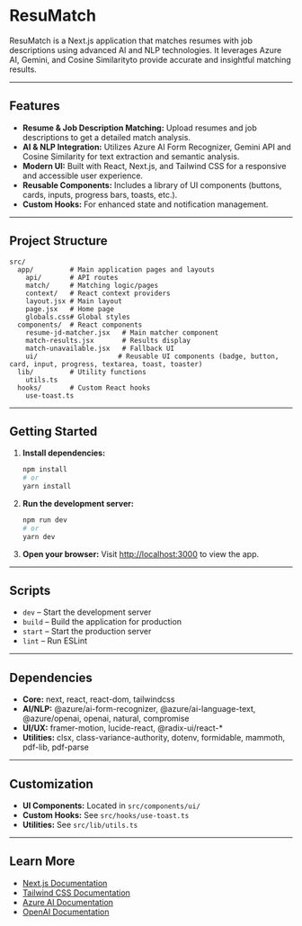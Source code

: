 # ResuMatch

ResuMatch is a Next.js application that matches resumes with job descriptions using advanced AI and NLP technologies. It leverages Azure AI, Gemini, and Cosine Similarityto provide accurate and insightful matching results.

---

## Features

- **Resume & Job Description Matching:** Upload resumes and job descriptions to get a detailed match analysis.
- **AI & NLP Integration:** Utilizes Azure AI Form Recognizer, Gemini API and Cosine Similarity for text extraction and semantic analysis.
- **Modern UI:** Built with React, Next.js, and Tailwind CSS for a responsive and accessible user experience.
- **Reusable Components:** Includes a library of UI components (buttons, cards, inputs, progress bars, toasts, etc.).
- **Custom Hooks:** For enhanced state and notification management.

---

## Project Structure

```
src/
  app/         # Main application pages and layouts
    api/       # API routes
    match/     # Matching logic/pages
    context/   # React context providers
    layout.jsx # Main layout
    page.jsx   # Home page
    globals.css# Global styles
  components/  # React components
    resume-jd-matcher.jsx   # Main matcher component
    match-results.jsx       # Results display
    match-unavailable.jsx   # Fallback UI
    ui/                    # Reusable UI components (badge, button, card, input, progress, textarea, toast, toaster)
  lib/         # Utility functions
    utils.ts
  hooks/       # Custom React hooks
    use-toast.ts
```

---

## Getting Started

1. **Install dependencies:**
   ```bash
   npm install
   # or
   yarn install
   ```

2. **Run the development server:**
   ```bash
   npm run dev
   # or
   yarn dev
   ```

3. **Open your browser:**
   Visit [http://localhost:3000](http://localhost:3000) to view the app.

---

## Scripts

- `dev` – Start the development server
- `build` – Build the application for production
- `start` – Start the production server
- `lint` – Run ESLint

---

## Dependencies

- **Core:** next, react, react-dom, tailwindcss
- **AI/NLP:** @azure/ai-form-recognizer, @azure/ai-language-text, @azure/openai, openai, natural, compromise
- **UI/UX:** framer-motion, lucide-react, @radix-ui/react-*
- **Utilities:** clsx, class-variance-authority, dotenv, formidable, mammoth, pdf-lib, pdf-parse

---

## Customization

- **UI Components:** Located in `src/components/ui/`
- **Custom Hooks:** See `src/hooks/use-toast.ts`
- **Utilities:** See `src/lib/utils.ts`

---

## Learn More

- [Next.js Documentation](https://nextjs.org/docs)
- [Tailwind CSS Documentation](https://tailwindcss.com/docs)
- [Azure AI Documentation](https://learn.microsoft.com/en-us/azure/cognitive-services/)
- [OpenAI Documentation](https://platform.openai.com/docs/)
